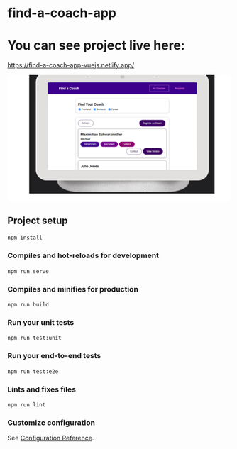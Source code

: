 # find-a-coach-app

# You can see project live here:
https://find-a-coach-app-vuejs.netlify.app/

<img src="https://github.com/Alexandra2888/find-a-coach-app/blob/main/coach.jpg" alt="coach"/>

## Project setup
```
npm install
```

### Compiles and hot-reloads for development
```
npm run serve
```

### Compiles and minifies for production
```
npm run build
```

### Run your unit tests
```
npm run test:unit
```

### Run your end-to-end tests
```
npm run test:e2e
```

### Lints and fixes files
```
npm run lint
```

### Customize configuration
See [Configuration Reference](https://cli.vuejs.org/config/).
